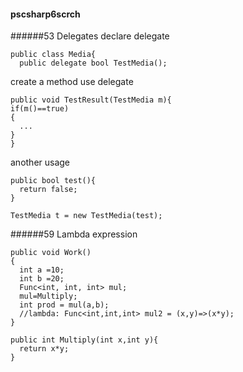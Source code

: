 #### pscsharp6scrch
######53 Delegates
declare delegate
```
public class Media{
  public delegate bool TestMedia();
```

create a method use delegate
```
public void TestResult(TestMedia m){
if(m()==true)
{
  ...
}
}
```

another usage
```
public bool test(){
  return false;
}

TestMedia t = new TestMedia(test);
```
######59 Lambda expression
```
public void Work()
{
  int a =10;
  int b =20;
  Func<int, int, int> mul;
  mul=Multiply;
  int prod = mul(a,b);
  //lambda: Func<int,int,int> mul2 = (x,y)=>(x*y);
}

public int Multiply(int x,int y){
  return x*y;
}
```
